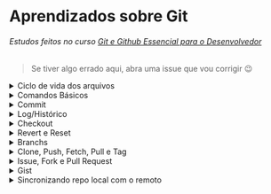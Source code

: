 # Aprendizados sobre Git
###### Estudos feitos no curso [Git e Github Essencial para o Desenvolvedor](https://www.udemy.com/course/curso-de-git-e-github-essencial/)
> Se tiver algo errado aqui, abra uma issue que vou corrigir :wink:

<details><summary>Ciclo de vida dos arquivos</summary>

- **Untracked:** estados em que todos arquivos iniciam. Quando não está rastreado, sincronizado no repo local, no Git.
- **Tracked:** quando o arquivo está rastreado pelo Git, está sob o controle de versionamento.
- **Modified:** quando modifica um arquivo já rastreado. O Git te avisa que precisa atualizar o rastreamento.
- **Staged:** quando o arquivo está pronto pro commit.

</details>

<details><summary>Comandos Básicos</summary>

- **`history -c`** --> Apagar histórico do terminal git/linux.
  - Apagar de forma mais completa: **`cat /dev/null > ~/.bash_history && history -c`**
- **`git init`** --> Inicializar um repositório.

- **`git status`** --> Checar o estado dos arquivos do repo.

- **`.gitignore`** --> Bem auto explicativo, é um arquivo em que você coloca arquivos/diretórios/etc, que você quer que o git ignore. Normalmente usado pra banco de dados, lógica de negócios, autenticações, etc.
  - Para arquivos, coloque o arquivo e extensão, exemplo **`video.mp4`** **`db.sqlite`** etc
  - Para ignorar vários arquivos com a mesma extensão, use **\*** e a extensão, exemplo **`*.sqlite3`**
  - Para diretórios, coloque **\*\*** e o nome do diretório, exemplo **`**videos`** **`**database`**

- **`git config user.name ""`** --> configurar seu nome de usuário.

- **`git config user.email ""`** --> configurar email do usuário.
  - Se estiver numa máquina pessoal, de uso exclusivo, utilize **`--global`** depois do **`config`** para que todos projetos comecem com essa configuração padrão.

- **`git add`** seguido do nome e extensão do arquivo, para adicionar arquivos ao monitoramento do git. **Também** é usado quando você modifica um arquivo.

- **`git add .`** --> diz pro git tanto pra adicionar arquivos novos pro monitoramento, quanto pra monitorar os modificados.

- **`git mv arquivo1.extensao arquivo2.extensao`** --> renomeia arquivos
  > Por que fazer isso pelo git e não pelo terminal normal? Porque quando você faz isso, na verdade o arquivo anterior é apagado, e é criado um nome arquivo, com mesmo conteúdo mas nome diferente. Você tem que adicionar novamente o arquivo, com o novo nome, ao rastreio do Git, e também tem que adicionar o arquivo deletado (??wtf??) com o nome antigo.

  > Renomeando pelo próprio git, o arquivo só muda o nome mesmo, continua rastreado, pronto pro commit. Muito menos dor de cabeça.

- **`git rm arquivo.extensao`** --> deletar arquivo. **`git rm -rf pasta/`** --> deletar diretório
  > Mas preste atenção, só pode excluir um diretório ou arquivo que já esteja sendo tracked pelo Git, do contrário vai dar erro, pois pra ele "não existe". Ah, e diretórios vazios não são sequer enxergados pelo Git, ele nem dá algum aviso. E portanto não dá pra remover, são untracked.

- **`git diff`** vem de difference, mostra as diferenças de um estado pro outro, de um commit pro que virá.
  - Você tem que adicionar algo amais, exemplo **`git diff --staged`** para verificar diferença do anterior pro atual.
  - **`git diff hash`** --> verificar a diferença com um commit especifico.
  - **`git diff hash..hash`** para ver a diferença de um commit **até** o outro.

</details>

<details><summary>Commit</summary>

- Um commit é tipo um snapshot do arquivo/algoritmo que está desenvolvendo. É um "okay" pro repo local e informa que o arquivo está pronto para ir pro repo remoto.
  - **`git commit -m ""`** onde **-m** significa a mensagem que aparecerá no commit.

- Sempre que você fizer um commit, irá gerar um hash id, um identificador, exemplo **`[main 9da4dd5]`**

- Quando esquecer de mandar certas mudanças pro mesmo commit, ou esquecer arquivos, etc, **antes do push**, você pode usar **`git commit --amend -m "mensagem"`** para fazer essas adições ao último commit.

- Quando você adiciona um arquivo, deixa ele tracked, mas se arrepende, quer remover do track do Git, **`git restore --staged <file>`**

</details>

<details><summary>Log/Histórico</summary>

- **`git log`** mostra o log de commits, autor, email, timestamp e hash.
  - Quando tem muitos commits, ele reduz a visão no terminal.
  - Você pode usar **`/`** e digitar conteúdo da mensagem do commit para procurar. **`b`** para voltar. **`q`** para sair.
  - (se você quiser fazer com que ele pare de reduzir o log, use **`git config core.pager cat`**
  - (se quiser que volte ao normal, use **`git config core.pager less`**
  - (Lembrando que são configs locais, se quiser de forma global utilize **`--global`** depois do **`config`**)

- Você pode usar **-** e um número, para informar os últimos commits que quer ver, Ex: **`git log -2`**

- **`git log --oneline`** mostra as informações de forma reduzida, o hash e mensagem. Inclusive pode combinar isso com o de cima.

- Você pode procurar por datas, exemplo: **`git log --before="2020-12-13" | git log --after="2020-12-10" | git log --after="2020-12-01" --before="2020-12-12" | git log --since="7 days ago"` |** (Lembrando que também pode mesclar com o ante anterior).

- Pode pesquisar pelo autor do commit **`git log --author="Gustavo"`**

</details>

<details><summary>Checkout</summary>

> Através do hash id, conseguimos desafazer mudanças. Lembre-se que um commit é um snapshot, uma foto do projeto, você pode entrar naquela foto e voltar pro momento, igual Life is Strange.

- **`git checkout`** e o hash id, exemplo **`0e1b5fa`**

- Se você só quiser checar algo e voltar pro futuro, ou se arrepender, pode usar **`git checkout main`**

- Quando se arrepender de uma mudança em um arquivo, tiver feito merda, **antes dele estar add, monitorado**, pode usar **`git checkout <file>`** que o arquivo voltará ao estado do último commit feito.

- Pra fazer isso com todo projeto: **`git reset HEAD --hard`**

- Para fazer isso, depois de ter commitado, (você irá voltar todo projeto pro último commit) **`git reset HEAD^ --hard`**

- Para voltar todos arquivos pro estado original, do último commit, antes de estarem tracked, **`git checkout -- .`**

- Para fazer isso com apenas um arquivo **`git checkout -- <filename>`**

- Para fazer isso depois do arquivos estarem tracked: **`git checkout HEAD -- .`**

- Para fazer isso com apenas um arquivo **`git checkout HEAD -- <filename>`**

</details>

<details><summary>Revert e Reset</summary>

- **Revert**: não desfaz um commit, ele reverte o que foi feito e criando um novo commit. Reverte. **`git revert <HashDoCommit>`**
  - Não esqueça de dar o **push** pro commit ir pro bare.

- **Reset:** remove commits. **`git reset HEAD~1`**
  - **`git push -f -u origin main`**

</details>

<details><summary>Branchs</summary>

> Quando você cria um projeto no git, você tem seu **branch main**, que seria o **tronco** da árvore. É perigoso ficar commitando no tronco, pois se fizer algo errado, vai estragar toda árvore. Por isso você tem o conceito de **branchs secundárias**, que seriam os **galhos**, as **ramificações**. Então você está lá desenvolvendo certa **feature** do projeto, se ela der errado, você simplesmente joga o galho fora, corta ele. Mas se der certo, você faz um **merge**, **junta** o galho ao tronco, junta a branch secundária com a feature para a branch main.

- **`git branch`** retorna quantas branchs existem e em qual branch você está (em verde e com um asterisco *) 

- Para criar uma branch é bem simples **`git branch NomeDaBranch`**

- Alternar entre branchs --> **`git checkout NomeDaBranch`**
  - (Se você quiser economizar tempo, pode criar e já alternar pra branch, com um comando só: **`git checkout -b NomeDaBranch`**)

- Excluir uma branch --> **`git branch -d NomeDaBranch`** 
  - Se a branch que vai ser excluída não foi fundida com outra em algum momento, o git vai perguntar se quer mesmo excluir, aí tem que rodar o mesmo comando, mas em caps o **`-D`**

- Pra dar um **merge** você alterna pra branch que vai *absorver a outra* (normalmente a main) e digita **`git merge NomeDaBranchAbsorvida`**
  - (Lembrando que após o merge, a branch absorvida não desaparece, ela continua viva e independente). Ah, e quando tal branch recebe o merge, ela absorve também os commit feitos, todo log etc

- **Rebase** faz quase a mesma coisa que **merge**, mas deixa os commits em ordem, reoorganiza a ordem de todos commits do projeto. **`git rebase NomeDaBranch`**
  - Não é super indicado, principalmente em pair programming e em empresa. É até legal para projetos pessoais, mas melhor não usar.

</details>

<details><summary>Clone, Push, Fetch, Pull e Tag</summary>

- Pra clonar um repositório --> **`git clone urlDoRepo .`** (o ponto indica pra clonar dentro do repo que está)
  - Depois de clonar, entre no repo e configure seu usuário.

- O **push** "empurra" pro repo remoto, o bare. **`git push -u origin main`** --> envia seus commits pro repo central

- O **fetch** baixa os arquivos, mas sem trackear. **`git fetch`** aí depois tem que usar o git rebase pro arquivo organizar os arquivos e commits **`git rebase`**
  - Método menos utilizado.

- O **pull** faz isso acima em uma tacada só **`git pull origin main`** (vai abrir um editor de código, só digitar ^O + enter + ^X)

- A **tag** é um estado da aplicação, como se fosse um release, a versão. **`git tag versaoTal`**
  - Mas por enquanto isso só está no repo local. Para mandar pro repo remoto, para que todos users saibam da release **`git push origin versaoTal`**
  - Inclusive, você pode alternar para tags, para "dar uma olhada", igual faz em branchs. **`git checkout versaoTal`**
  - Você pode usar isso pra criar uma branch a partir de tal tag, tpo pra corrigir bugs de tal versão, etc. **`git switch -c <new-branch-name>`**

- **Bare repository**: Significa repositório central, remoto. Lembrando que o git é descentralizado, mas é comum que tenhamos um repositório central, ainda mais quando trabalhamos em equipe.

</details>

<details><summary>Issue, Fork e Pull Request</summary>

- **Issue:** quando uma pessoa acha um problema em um projeto seu, pode reportar uma **issue**. Você também pode fazer isso com os outros. Mas quando reportar uma issue, pesquise bem antes, pra não criar uma que já foi resolvida.
  - Dá pra fechar uma issue no commit, dentro da mensagem dele, no final coloque **`Closes #IssueID`**

- **Fork:** normalmente você forka um projeto pra resolver uns bugs ou melhorar e dar pull request, ou também quando quer criar algo novo com base naquele.

- **Pull request:** é uma requisição para que o owner aceite as alterações feitas no se fork para o bare. Você também pode passar no título do pull request **`Closes #IssueID`** para que além de aceitar, fechar uma issue dele.
  - É uma boa prática ao invés de dar um merge com pull request, você dar um fetch (lembrando que o fetch baixa mas sem fundir), pra testar se realmente está tudo certo.  **`git fetch origin pull/IdPullRequest/head:NomeDaBranch`**
  - Aí você olha o log, verifica o arquivo mexido, se está legal. E então vai no github e confirma o merge do pull request.

</details>

<details><summary>Gist</summary>

Pequenos trechos de códigos que você cria pra você mesmo ou outras pessoas. Snippets.

Para usar facilmente com frequência.

Permite o compartilhamento de pequenos trechos de código. Há também quem use o Gist para receber feedbacks daquele código específico. Também pode publicar parte do seu código e usar o plugin do Gist para mostrar seu código em sites, fóruns e outros locais. Para isso, só precisa publicar o código (depois de logar no GitHub) e clicar em “Show Embed” e ele lhe mostrará um código javascript para colar onde quiser. Onde você colar o javascript vai aparecer uma caixinha bonitinha com o trecho de código e um link para o seu Gist. Alterando seu Gist, todos os lugares onde você publicou seu código serão alterados ao mesmo tempo.

</details>

<details><summary>Sincronizando repo local com o remoto</summary>

- Crie o repositório no próprio Github, é bem fácil. Depois na sua máquina, entre nas sua pasta de repositórios. No terminal digite:

  **`git clone UrlDoRepo`**
  
  **`cd Repo`**

  **`git config user.name ""`**

  **`git config user.email ""`**

  **`touch <algum arquivo>`**

  **`git add <o arquivo criado>`**

  **`git commit -m ""`**

  **`git push -u origin main`**

  - Então vai pedir username e senha ou **token** se você tem 2FA
  **`git config credential.helper store`** pra guardar as credenciais, senão vai ter que colocar login e senha em todo push. **Só faça isso se estiver em máquina local**.
  **`git remote -v`** pra ver se deu certo.

</details>
